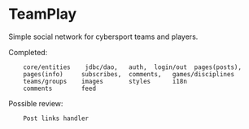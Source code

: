 # TeamPlay

Simple social network for cybersport teams and players.


Completed: 
           
        core/entities    jdbc/dao,   auth,  login/out  pages(posts), 
        pages(info)     subscribes,  comments,   games/disciplines
        teams/groups    images       styles      i18n
        comments        feed
        
Possible review:
        
        Post links handler